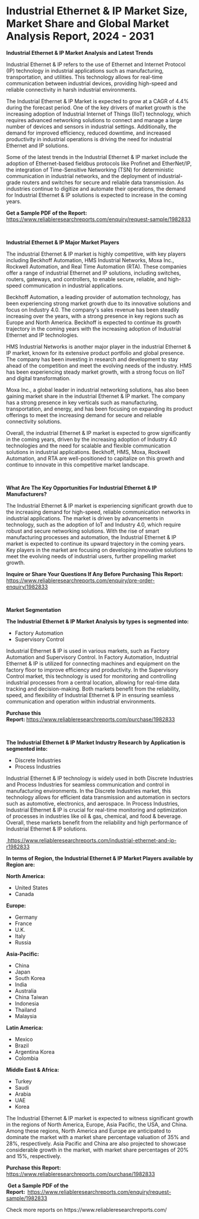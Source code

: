 <p><h1>Industrial Ethernet & IP Market Size, Market Share and Global Market Analysis Report, 2024 - 2031</h1></p><p><strong>Industrial Ethernet & IP Market Analysis and Latest Trends</strong></p>
<p><p>Industrial Ethernet & IP refers to the use of Ethernet and Internet Protocol (IP) technology in industrial applications such as manufacturing, transportation, and utilities. This technology allows for real-time communication between industrial devices, providing high-speed and reliable connectivity in harsh industrial environments.</p><p>The Industrial Ethernet & IP Market is expected to grow at a CAGR of 4.4% during the forecast period. One of the key drivers of market growth is the increasing adoption of Industrial Internet of Things (IIoT) technology, which requires advanced networking solutions to connect and manage a large number of devices and sensors in industrial settings. Additionally, the demand for improved efficiency, reduced downtime, and increased productivity in industrial operations is driving the need for industrial Ethernet and IP solutions.</p><p>Some of the latest trends in the Industrial Ethernet & IP market include the adoption of Ethernet-based fieldbus protocols like Profinet and EtherNet/IP, the integration of Time-Sensitive Networking (TSN) for deterministic communication in industrial networks, and the deployment of industrial-grade routers and switches for secure and reliable data transmission. As industries continue to digitize and automate their operations, the demand for Industrial Ethernet & IP solutions is expected to increase in the coming years.</p></p>
<p><strong>Get a Sample PDF of the Report:&nbsp;</strong> <a href="https://www.reliableresearchreports.com/enquiry/request-sample/1982833">https://www.reliableresearchreports.com/enquiry/request-sample/1982833</a></p>
<p>&nbsp;</p>
<p><strong>Industrial Ethernet & IP Major Market Players</strong></p>
<p><p>The industrial Ethernet & IP market is highly competitive, with key players including Beckhoff Automation, HMS Industrial Networks, Moxa Inc., Rockwell Automation, and Real Time Automation (RTA). These companies offer a range of industrial Ethernet and IP solutions, including switches, routers, gateways, and controllers, to enable secure, reliable, and high-speed communication in industrial applications.</p><p>Beckhoff Automation, a leading provider of automation technology, has been experiencing strong market growth due to its innovative solutions and focus on Industry 4.0. The company's sales revenue has been steadily increasing over the years, with a strong presence in key regions such as Europe and North America. Beckhoff is expected to continue its growth trajectory in the coming years with the increasing adoption of Industrial Ethernet and IP technologies.</p><p>HMS Industrial Networks is another major player in the industrial Ethernet & IP market, known for its extensive product portfolio and global presence. The company has been investing in research and development to stay ahead of the competition and meet the evolving needs of the industry. HMS has been experiencing steady market growth, with a strong focus on IIoT and digital transformation.</p><p>Moxa Inc., a global leader in industrial networking solutions, has also been gaining market share in the industrial Ethernet & IP market. The company has a strong presence in key verticals such as manufacturing, transportation, and energy, and has been focusing on expanding its product offerings to meet the increasing demand for secure and reliable connectivity solutions.</p><p>Overall, the industrial Ethernet & IP market is expected to grow significantly in the coming years, driven by the increasing adoption of Industry 4.0 technologies and the need for scalable and flexible communication solutions in industrial applications. Beckhoff, HMS, Moxa, Rockwell Automation, and RTA are well-positioned to capitalize on this growth and continue to innovate in this competitive market landscape.</p></p>
<p>&nbsp;</p>
<p><strong>What Are The Key Opportunities For Industrial Ethernet & IP Manufacturers?</strong></p>
<p><p>The Industrial Ethernet & IP market is experiencing significant growth due to the increasing demand for high-speed, reliable communication networks in industrial applications. The market is driven by advancements in technology, such as the adoption of IoT and Industry 4.0, which require robust and secure networking solutions. With the rise of smart manufacturing processes and automation, the Industrial Ethernet & IP market is expected to continue its upward trajectory in the coming years. Key players in the market are focusing on developing innovative solutions to meet the evolving needs of industrial users, further propelling market growth.</p></p>
<p><strong>Inquire or Share Your Questions If Any Before Purchasing This Report:</strong> <a href="https://www.reliableresearchreports.com/enquiry/pre-order-enquiry/1982833">https://www.reliableresearchreports.com/enquiry/pre-order-enquiry/1982833</a></p>
<p>&nbsp;</p>
<p><strong>Market Segmentation</strong></p>
<p><strong>The Industrial Ethernet & IP Market Analysis by types is segmented into:</strong></p>
<p><ul><li>Factory Automation</li><li>Supervisory Control</li></ul></p>
<p><p>Industrial Ethernet & IP is used in various markets, such as Factory Automation and Supervisory Control. In Factory Automation, Industrial Ethernet & IP is utilized for connecting machines and equipment on the factory floor to improve efficiency and productivity. In the Supervisory Control market, this technology is used for monitoring and controlling industrial processes from a central location, allowing for real-time data tracking and decision-making. Both markets benefit from the reliability, speed, and flexibility of Industrial Ethernet & IP in ensuring seamless communication and operation within industrial environments.</p></p>
<p><strong>Purchase this Report:&nbsp;</strong><a href="https://www.reliableresearchreports.com/purchase/1982833">https://www.reliableresearchreports.com/purchase/1982833</a></p>
<p>&nbsp;</p>
<p><strong>The Industrial Ethernet & IP Market Industry Research by Application is segmented into:</strong></p>
<p><ul><li>Discrete Industries</li><li>Process Industries</li></ul></p>
<p><p>Industrial Ethernet & IP technology is widely used in both Discrete Industries and Process Industries for seamless communication and control in manufacturing environments. In the Discrete Industries market, this technology allows for efficient data transmission and automation in sectors such as automotive, electronics, and aerospace. In Process Industries, Industrial Ethernet & IP is crucial for real-time monitoring and optimization of processes in industries like oil & gas, chemical, and food & beverage. Overall, these markets benefit from the reliability and high performance of Industrial Ethernet & IP solutions.</p></p>
<p><a href="https://www.reliableresearchreports.com/industrial-ethernet-and-ip-r1982833">&nbsp;https://www.reliableresearchreports.com/industrial-ethernet-and-ip-r1982833</a></p>
<p><strong>In terms of Region, the Industrial Ethernet & IP Market Players available by Region are:</strong></p>
<p>
    <p> <strong> North America: </strong>
        <ul>
            <li>United States</li>
            <li>Canada</li>
        </ul>
        </p> 
    <p> <strong> Europe: </strong>
        <ul>
            <li>Germany</li>
            <li>France</li>
            <li>U.K.</li>
            <li>Italy</li>
            <li>Russia</li>
        </ul>
        </p> 
    <p> <strong> Asia-Pacific: </strong>
        <ul>
            <li>China</li>
            <li>Japan</li>
            <li>South Korea</li>
            <li>India</li>
            <li>Australia</li>
            <li>China Taiwan</li>
            <li>Indonesia</li>
            <li>Thailand</li>
            <li>Malaysia</li>
        </ul>
        </p> 
    <p> <strong> Latin America: </strong>
        <ul>
            <li>Mexico</li>
            <li>Brazil</li>
            <li>Argentina Korea</li>
            <li>Colombia</li>
        </ul>
        </p> 
    <p> <strong> Middle East & Africa: </strong>
        <ul>
            <li>Turkey</li>
            <li>Saudi</li>
            <li>Arabia</li>
            <li>UAE</li>
            <li>Korea</li>
        </ul>
    </p>
    </p>
<p><p>The Industrial Ethernet & IP market is expected to witness significant growth in the regions of North America, Europe, Asia Pacific, the USA, and China. Among these regions, North America and Europe are anticipated to dominate the market with a market share percentage valuation of 35% and 28%, respectively. Asia Pacific and China are also projected to showcase considerable growth in the market, with market share percentages of 20% and 15%, respectively.</p></p>
<p><strong>Purchase this Report: </strong><a href="https://www.reliableresearchreports.com/purchase/1982833">https://www.reliableresearchreports.com/purchase/1982833</a></p>
<p>&nbsp;<strong>Get a Sample PDF of the Report:&nbsp;&nbsp;</strong><a href="https://www.reliableresearchreports.com/enquiry/request-sample/1982833">https://www.reliableresearchreports.com/enquiry/request-sample/1982833</a></p>
<p><strong></strong></p>
<p>Check more reports on https://www.reliableresearchreports.com/</p>